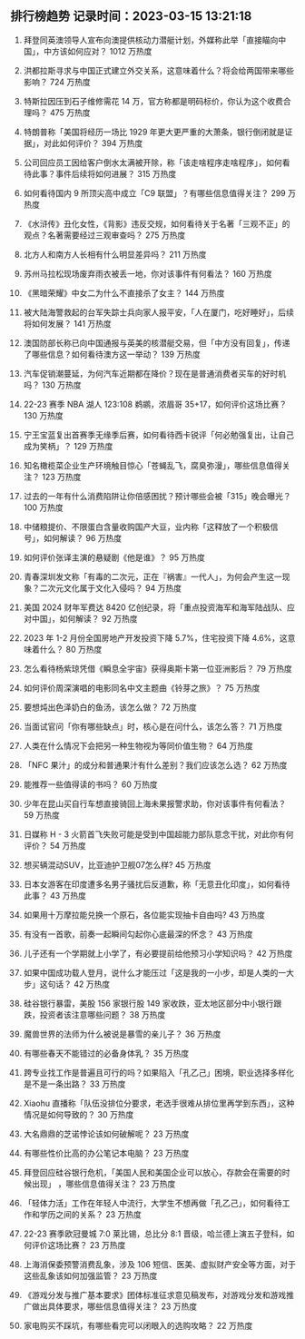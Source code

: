 
## 排行榜趋势 记录时间：2023-03-15 13:21:18
  
  1. 拜登同英澳领导人宣布向澳提供核动力潜艇计划，外媒称此举「直接瞄向中国」，中方该如何应对？ 1012 万热度
    
  2. 洪都拉斯寻求与中国正式建立外交关系，这意味着什么？将会给两国带来哪些影响？ 724 万热度
    
  3. 特斯拉因压到石子维修需花 14 万，官方称都是明码标价，你认为这个收费合理吗？ 475 万热度
    
  4. 特朗普称「美国将经历一场比 1929 年更大更严重的大萧条，银行倒闭就是证据」，对此如何评价？ 394 万热度
    
  5. 公司回应员工因给客户倒水太满被开除，称「该走啥程序走啥程序」，如何看待此事？事件后续将如何进展？ 315 万热度
    
  6. 如何看待国内 9 所顶尖高中成立「C9 联盟」？有哪些信息值得关注？ 299 万热度
    
  7. 《水浒传》丑化女性，《背影》违反交规，如何看待关于名著「三观不正」的观点？名著需要经过三观审查吗？ 275 万热度
    
  8. 北方人和南方人长相有什么明显差异吗？ 211 万热度
    
  9. 苏州马拉松现场废弃雨衣被丢一地，你对该事件有何看法？ 160 万热度
    
  10. 《黑暗荣耀》中女二为什么不直接杀了女主？ 144 万热度
    
  11. 被大陆海警救起的台军失踪士兵向家人报平安，「人在厦门，吃好睡好」，后续将如何发展？ 141 万热度
    
  12. 澳国防部长称已向中国通报与英美的核潜艇交易，但「中方没有回复」，传递了哪些信息？如何看待澳方这一举动？ 139 万热度
    
  13. 汽车促销潮蔓延，为何汽车近期都在降价？现在是普通消费者买车的好时机吗？ 130 万热度
    
  14. 22-23 赛季 NBA 湖人 123:108 鹈鹕，浓眉哥 35+17，如何评价这场比赛？ 130 万热度
    
  15. 宁王宝蓝复出首赛季无缘季后赛，如何看待西卡锐评「何必勉强复出，让自己成为笑柄」？ 129 万热度
    
  16. 知名橄榄菜企业生产环境触目惊心「苍蝇乱飞，腐臭弥漫」，哪些信息值得关注？ 123 万热度
    
  17. 过去的一年有什么消费陷阱让你倍感困扰？预计哪些会被「315」晚会曝光？ 100 万热度
    
  18. 中储粮提价、不限蛋白含量收购国产大豆，业内称「这释放了一个积极信号」，如何解读？ 96 万热度
    
  19. 如何评价张译主演的悬疑剧《他是谁》？ 95 万热度
    
  20. 青春深圳发文称「有毒的二次元，正在『祸害』一代人」，为何会产生这一现象？二次元文化属于文化入侵吗？ 94 万热度
    
  21. 美国 2024 财年军费达 8420 亿创纪录，将「重点投资海军和海军陆战队、应对中国」，如何解读？ 92 万热度
    
  22. 2023 年 1-2 月份全国房地产开发投资下降 5.7%，住宅投资下降 4.6%，这意味着什么？ 80 万热度
    
  23. 怎么看待杨紫琼凭借《瞬息全宇宙》获得奥斯卡第一位亚洲影后？ 79 万热度
    
  24. 如何评价周深演唱的电影同名中文主题曲《铃芽之旅》？ 75 万热度
    
  25. 要想炖出色泽奶白的鱼汤，该怎么做？ 72 万热度
    
  26. 当面试官问「你有哪些缺点」时，核心是在问什么，该怎么答？ 71 万热度
    
  27. 人类在什么情况下会把另一种生物视为等同价值生物？ 64 万热度
    
  28. 「NFC 果汁」的成分和普通果汁有什么差别？我们应该怎么选？ 62 万热度
    
  29. 能推荐一些值得读的书吗？ 60 万热度
    
  30. 少年在昆山买自行车想直接骑回上海未果报警求助，你对该事件有何看法？ 59 万热度
    
  31. 日媒称 H - 3 火箭首飞失败可能是受到中国超能力部队意念干扰，对此你有何评价？ 54 万热度
    
  32. 想买辆混动SUV，比亚迪护卫舰07怎么样? 45 万热度
    
  33. 日本女游客在印度遭多名男子骚扰后反道歉，称「无意丑化印度」，如何看待此事？ 43 万热度
    
  34. 如果用十万摩拉能兑换一个原石，各位能实现抽卡自由吗? 43 万热度
    
  35. 有没有一首歌，前奏一起瞬间勾起你心底最深的怀念？ 43 万热度
    
  36. 儿子还有一个学期就上小学了，有必要提前给他预习小学知识吗？ 42 万热度
    
  37. 如果中国成功载人登月，说什么才能压过「这是我的一小步，却是人类的一大步」这句话？ 42 万热度
    
  38. 硅谷银行暴雷，美股 156 家银行股 149 家收跌，亚太地区部分中小银行跟跌，投资者该注意哪些问题？ 38 万热度
    
  39. 魔兽世界的法师为什么被说是暴雪的亲儿子？ 36 万热度
    
  40. 有哪些春天不能错过的必备身体乳？ 35 万热度
    
  41. 跨专业找工作是普遍且可行的吗？如果陷入「孔乙己」困境，职业选择多样化是不是一条出路？ 33 万热度
    
  42. Xiaohu 直播称「队伍没排位分要求，老选手很难从排位里再学到东西」，这种情况是如何导致的？ 30 万热度
    
  43. 大名鼎鼎的芝诺悖论该如何破解呢？ 23 万热度
    
  44. 有哪些性价比高的办公笔记本电脑？ 23 万热度
    
  45. 拜登回应硅谷银行危机，「美国人民和美国企业可以放心，存款会在需要的时候出现」 ，哪些信息值得关注？ 23 万热度
    
  46. 「轻体力活」工作在年轻人中流行，大学生不想再做「孔乙己」，如何看待工作和学历之间的关系？ 23 万热度
    
  47. 22-23 赛季欧冠曼城 7:0 莱比锡，总比分 8:1 晋级，哈兰德上演五子登科，如何评价这场比赛？ 23 万热度
    
  48. 上海消保委预警消费乱象，涉及 106 短信、医美、虚拟财产安全等方面，对于这些乱象该如何加强监管？ 23 万热度
    
  49. 《游戏分发与推广基本要求》团体标准征求意见稿发布，对游戏分发和游戏推广做出具体要求，哪些信息值得关注？ 23 万热度
    
  50. 家电购买不踩坑，有哪些看完可以闭眼入的选购攻略？ 22 万热度
    